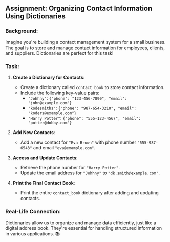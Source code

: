 
## Assignment: Organizing Contact Information Using Dictionaries

### Background:
Imagine you're building a contact management system for a small business. The goal is to store and manage contact information for employees, clients, and suppliers. Dictionaries are perfect for this task!

### Task:
1. **Create a Dictionary for Contacts**:
    - Create a dictionary called `contact_book` to store contact information.
    - Include the following key-value pairs:
        - `"Johhny"`: `{"phone": "123-456-7890", "email": "john@example.com"}`
        - `"kodesmiths"`: `{"phone": "987-654-3210", "email": "koders@example.com"}`
        - `"Harry Potter"`: `{"phone": "555-123-4567", "email": "potter@dobby.com"}`

2. **Add New Contacts**:
    - Add a new contact for `"Eva Brown"` with phone number `"555-987-6543"` and email `"eva@example.com"`.

3. **Access and Update Contacts**:
    - Retrieve the phone number for `"Harry Potter"`.
    - Update the email address for `"Johhny"` to `"dk.smith@example.com"`.

4. **Print the Final Contact Book**:
    - Print the entire `contact_book` dictionary after adding and updating contacts.

### Real-Life Connection:
Dictionaries allow us to organize and manage data efficiently, just like a digital address book. They're essential for handling structured information in various applications. 📚
